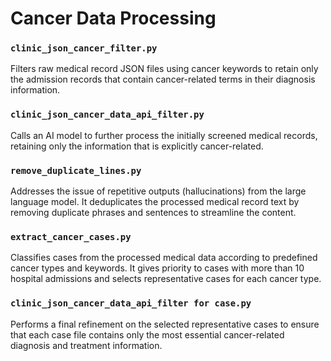 # Cancer Data Processing


###  `clinic_json_cancer_filter.py`
Filters raw medical record JSON files using cancer keywords to retain only the admission records that contain cancer-related terms in their diagnosis information.

### `clinic_json_cancer_data_api_filter.py` 
Calls an AI model to further process the initially screened medical records, retaining only the information that is explicitly cancer-related.

###  `remove_duplicate_lines.py`
Addresses the issue of repetitive outputs (hallucinations) from the large language model. It deduplicates the processed medical record text by removing duplicate phrases and sentences to streamline the content.

### `extract_cancer_cases.py` 
Classifies cases from the processed medical data according to predefined cancer types and keywords. It gives priority to cases with more than 10 hospital admissions and selects representative cases for each cancer type.

###  `clinic_json_cancer_data_api_filter for case.py` 
Performs a final refinement on the selected representative cases to ensure that each case file contains only the most essential cancer-related diagnosis and treatment information.